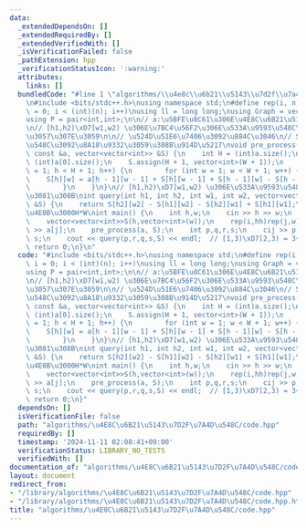 ```yaml
---
data:
  _extendedDependsOn: []
  _extendedRequiredBy: []
  _extendedVerifiedWith: []
  _isVerificationFailed: false
  _pathExtension: hpp
  _verificationStatusIcon: ':warning:'
  attributes:
    links: []
  bundledCode: "#line 1 \"algorithms/\\u4e8c\\u6b21\\u5143\\u7d2f\\u7a4d\\u548c/code.hpp\"\
    \n#include <bits/stdc++.h>\nusing namespace std;\n#define rep(i, n) for (int i\
    \ = 0; i < (int)(n); i++)\nusing ll = long long;\nusing Graph = vector<vector<int>>;\n\
    using P = pair<int,int>;\n\n// a:\u5BFE\u8C61\u306E\u4E8C\u6B21\u5143\u914D\u5217\
    \n// [h1,h2)\xD7[w1,w2) \u306E\u7BC4\u56F2\u306E\u533A\u9593\u548C\u3092\u8FD4\
    \u3057\u307E\u3059\n\n// \u524D\u51E6\u7406\u3092\u884C\u3046\n// S:\u7D2F\u7A4D\
    \u548C\u3092\u8A18\u9332\u3059\u308B\u914D\u5217\nvoid pre_process(vector<vector<int>>\
    \ const &a, vector<vector<int>> &S) {\n    int H = (int)a.size();\n    int W =\
    \ (int)a[0].size();\n    S.assign(H + 1, vector<int>(W + 1));\n    for (int h\
    \ = 1; h < H + 1; h++) {\n        for (int w = 1; w < W + 1; w++) {\n        \
    \    S[h][w] = a[h - 1][w - 1] + S[h][w - 1] + S[h - 1][w] - S[h - 1][w - 1];\n\
    \        }\n    }\n}\n// [h1,h2)\xD7[w1,w2) \u306E\u533A\u9593\u548C\u3092\u6C42\
    \u3081\u308B\nint query(int h1, int h2, int w1, int w2, vector<vector<int>> const\
    \ &S) {\n    return S[h2][w2] - S[h1][w2] - S[h2][w1] + S[h1][w1];\n}\n//\u4EE5\
    \u4E0B\u3000H*W\nint main() {\n    int h,w;\n    cin >> h >> w;\n    vector<vector<int>>a(h,vector<int>(w));\n\
    \    vector<vector<int>>S(h,vector<int>(w));\n    rep(i,hh)rep(j,w) cin >> a[i]\
    \ >> a[j];\n    pre_process(a, S);\n    int p,q,r,s;\n    cij >> p >> q >> r >>\
    \ s;\n    cout << query(p,r,q,s,S) << endl;  // [1,3)\xD7[2,3) = 3+3 = 6\n   \
    \ return 0;\n}\n"
  code: "#include <bits/stdc++.h>\nusing namespace std;\n#define rep(i, n) for (int\
    \ i = 0; i < (int)(n); i++)\nusing ll = long long;\nusing Graph = vector<vector<int>>;\n\
    using P = pair<int,int>;\n\n// a:\u5BFE\u8C61\u306E\u4E8C\u6B21\u5143\u914D\u5217\
    \n// [h1,h2)\xD7[w1,w2) \u306E\u7BC4\u56F2\u306E\u533A\u9593\u548C\u3092\u8FD4\
    \u3057\u307E\u3059\n\n// \u524D\u51E6\u7406\u3092\u884C\u3046\n// S:\u7D2F\u7A4D\
    \u548C\u3092\u8A18\u9332\u3059\u308B\u914D\u5217\nvoid pre_process(vector<vector<int>>\
    \ const &a, vector<vector<int>> &S) {\n    int H = (int)a.size();\n    int W =\
    \ (int)a[0].size();\n    S.assign(H + 1, vector<int>(W + 1));\n    for (int h\
    \ = 1; h < H + 1; h++) {\n        for (int w = 1; w < W + 1; w++) {\n        \
    \    S[h][w] = a[h - 1][w - 1] + S[h][w - 1] + S[h - 1][w] - S[h - 1][w - 1];\n\
    \        }\n    }\n}\n// [h1,h2)\xD7[w1,w2) \u306E\u533A\u9593\u548C\u3092\u6C42\
    \u3081\u308B\nint query(int h1, int h2, int w1, int w2, vector<vector<int>> const\
    \ &S) {\n    return S[h2][w2] - S[h1][w2] - S[h2][w1] + S[h1][w1];\n}\n//\u4EE5\
    \u4E0B\u3000H*W\nint main() {\n    int h,w;\n    cin >> h >> w;\n    vector<vector<int>>a(h,vector<int>(w));\n\
    \    vector<vector<int>>S(h,vector<int>(w));\n    rep(i,hh)rep(j,w) cin >> a[i]\
    \ >> a[j];\n    pre_process(a, S);\n    int p,q,r,s;\n    cij >> p >> q >> r >>\
    \ s;\n    cout << query(p,r,q,s,S) << endl;  // [1,3)\xD7[2,3) = 3+3 = 6\n   \
    \ return 0;\n}"
  dependsOn: []
  isVerificationFile: false
  path: "algorithms/\u4E8C\u6B21\u5143\u7D2F\u7A4D\u548C/code.hpp"
  requiredBy: []
  timestamp: '2024-11-11 02:08:41+09:00'
  verificationStatus: LIBRARY_NO_TESTS
  verifiedWith: []
documentation_of: "algorithms/\u4E8C\u6B21\u5143\u7D2F\u7A4D\u548C/code.hpp"
layout: document
redirect_from:
- "/library/algorithms/\u4E8C\u6B21\u5143\u7D2F\u7A4D\u548C/code.hpp"
- "/library/algorithms/\u4E8C\u6B21\u5143\u7D2F\u7A4D\u548C/code.hpp.html"
title: "algorithms/\u4E8C\u6B21\u5143\u7D2F\u7A4D\u548C/code.hpp"
---
```

